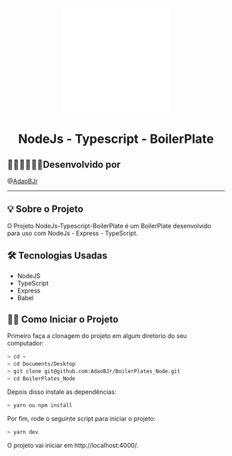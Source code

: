 <div align="center">
<img src="readme/nodejs_animation.gif" width="250" height="250">
</div>

<h1 align="center"> NodeJs - Typescript - BoilerPlate </h1>

## 🧑🏻‍💻🧑🏻‍💻Desenvolvido por

@[AdaoBJr](https://bitbucket.org/AdaoBJr/)
<br>

---

## 💡 Sobre o Projeto

O Projeto NodeJs-Typescript-BoilerPlate é um BoilerPlate desenvolvido para uso com NodeJs - Express - TypeScript.

## 🛠 Tecnologias Usadas

- NodeJS
- TypeScript
- Express
- Babel

## 🧙‍♂️ Como Iniciar o Projeto

Primeiro faça a clonagem do projeto em algum diretorio do seu computador:

```bash
> cd ~
> cd Documents/Desktop
> git clone git@github.com:AdaoBJr/BoilerPlates_Node.git
> cd BoilerPlates_Node
```

Depois disso instale as dependências:

```bash
> yarn ou npm install
```

Por fim, rode o seguinte script para iniciar o projeto:

```bash
> yarn dev
```

O projeto vai iniciar em http://localhost:4000/.

